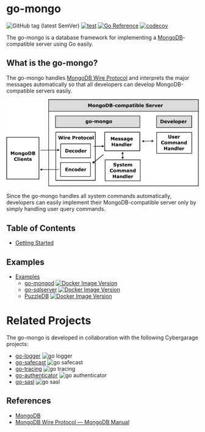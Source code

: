 # go-mongo

![GitHub tag (latest SemVer)](https://img.shields.io/github/v/tag/cybergarage/go-mongo)
[![test](https://github.com/cybergarage/go-mongo/actions/workflows/make.yml/badge.svg)](https://github.com/cybergarage/go-mongo/actions/workflows/make.yml)
[![Go Reference](https://pkg.go.dev/badge/github.com/cybergarage/go-mongo.svg)](https://pkg.go.dev/github.com/cybergarage/go-mongo)
[![codecov](https://codecov.io/gh/cybergarage/go-mongo/graph/badge.svg?token=KTU8MELXYB)](https://codecov.io/gh/cybergarage/go-mongo)

The go-mongo is a database framework for implementing a [MongoDB](https://www.mongodb.com)-compatible server using Go easily.

## What is the go-mongo?

The go-mongo handles [MongoDB Wire Protocol](https://www.mongodb.com/docs/manual/reference/mongodb-wire-protocol/) and interprets the major messages automatically so that all developers can develop MongoDB-compatible servers easily. 

![](doc/img/framework.png)

Since the go-mongo handles all system commands automatically, developers can easily implement their MongoDB-compatible server only by simply handling user query commands.

## Table of Contents

- [Getting Started](doc/getting-started.md)

## Examples

- [Examples](doc/examples.md)
	- [go-mongod](examples/go-mongod) [![Docker Image Version](https://img.shields.io/docker/v/cybergarage/go-mongod)](https://hub.docker.com/repository/docker/cybergarage/go-mongod/)
	- [go-sqlserver](https://github.com/cybergarage/go-sqlserver) [![Docker Image Version](https://img.shields.io/docker/v/cybergarage/go-sqlserver)](https://hub.docker.com/repository/docker/cybergarage/go-sqlserver/)
	- [PuzzleDB](https://github.com/cybergarage/puzzledb-go) [![Docker Image Version](https://img.shields.io/docker/v/cybergarage/puzzledb)](https://hub.docker.com/repository/docker/cybergarage/puzzledb/)

# Related Projects

The go-mongo is developed in collaboration with the following Cybergarage projects:

-   [go-logger](https://github.com/cybergarage/go-logger) ![go logger](https://img.shields.io/github/v/tag/cybergarage/go-logger)
-   [go-safecast](https://github.com/cybergarage/go-safecast) ![go safecast](https://img.shields.io/github/v/tag/cybergarage/go-safecast)
-   [go-tracing](https://github.com/cybergarage/go-tracing) ![go tracing](https://img.shields.io/github/v/tag/cybergarage/go-tracing)
-   [go-authenticator](https://github.com/cybergarage/go-authenticator) ![go authenticator](https://img.shields.io/github/v/tag/cybergarage/go-authenticator)
-   [go-sasl](https://github.com/cybergarage/go-sasl) ![go sasl](https://img.shields.io/github/v/tag/cybergarage/go-sasl)

## References

- [MongoDB](https://www.mongodb.com)
- [MongoDB Wire Protocol — MongoDB Manual](https://www.mongodb.com/docs/manual/reference/mongodb-wire-protocol/)
